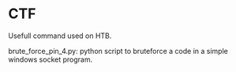 # CTF
Usefull command used on HTB.

brute_force_pin_4.py: python script to bruteforce a code in a simple windows socket program.
